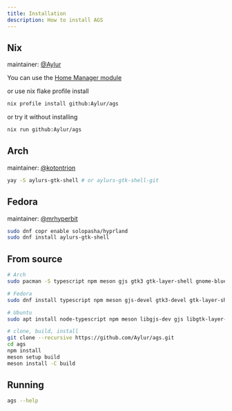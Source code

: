 ```yaml
---
title: Installation
description: How to install AGS
---
```


## Nix

maintainer: [@Aylur](https://github.com/Aylur)

You can use the [Home Manager module](../home-manager)

or use nix flake profile install

```bash
nix profile install github:Aylur/ags
```

or try it without installing

```bash
nix run github:Aylur/ags
```

## Arch

maintainer: [@kotontrion](https://github.com/kotontrion)

```bash
yay -S aylurs-gtk-shell # or aylurs-gtk-shell-git
```

## Fedora

maintainer: [@mrhyperbit](https://github.com/solopasha)

```bash
sudo dnf copr enable solopasha/hyprland
sudo dnf install aylurs-gtk-shell
```

## From source

```bash
# Arch
sudo pacman -S typescript npm meson gjs gtk3 gtk-layer-shell gnome-bluetooth-3.0 upower networkmanager gobject-introspection libdbusmenu-gtk3 libsoup3
```

```bash
# Fedora
sudo dnf install typescript npm meson gjs-devel gtk3-devel gtk-layer-shell gnome-bluetooth upower NetworkManager pulseaudio-libs-devel libdbusmenu-gtk3 libsoup3
```

```bash
# Ubuntu
sudo apt install node-typescript npm meson libgjs-dev gjs libgtk-layer-shell-dev libgtk-3-dev libpulse-dev network-manager-dev libgnome-bluetooth-3.0-dev libdbusmenu-gtk3-dev libsoup-3.0-dev
```

```bash
# clone, build, install
git clone --recursive https://github.com/Aylur/ags.git
cd ags
npm install
meson setup build
meson install -C build
```

## Running

```bash
ags --help
```
